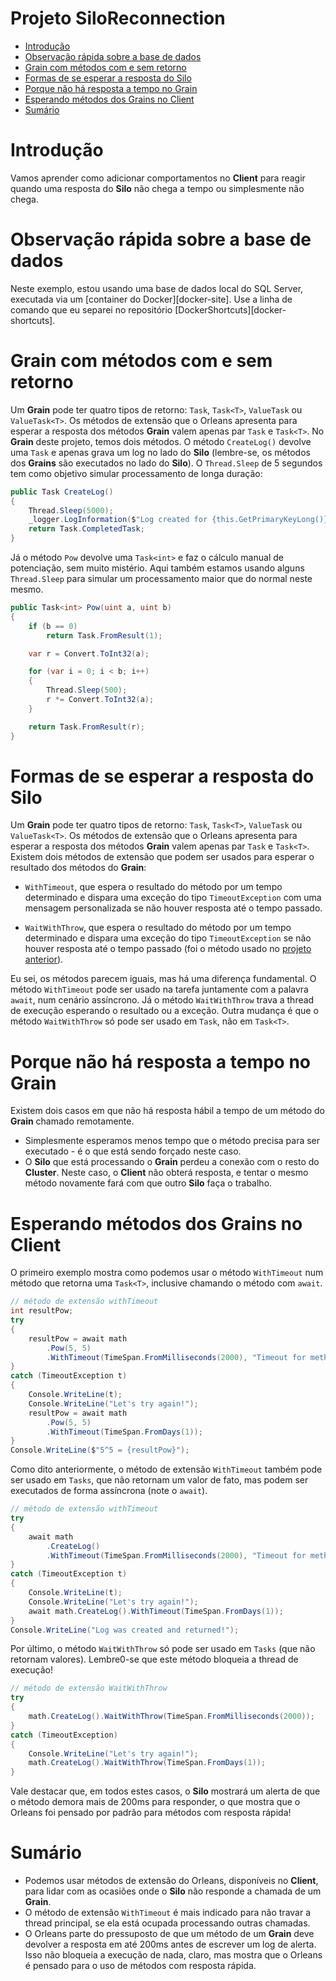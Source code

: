 # Projeto SiloReconnection

- [Introdução](#introdução)
- [Observação rápida sobre a base de dados](#observação-rápida-sobre-a-base-de-dados)
- [Grain com métodos com e sem retorno](#grain-com-métodos-com-e-sem-retorno)
- [Formas de se esperar a resposta do Silo](#formas-de-se-esperar-a-resposta-do-silo)
- [Porque não há resposta a tempo no Grain](#porque-não-há-resposta-a-tempo-no-grain)
- [Esperando métodos dos Grains no Client](#esperando-métodos-dos-grains-no-client)
- [Sumário](#sumário)

# Introdução

Vamos aprender como adicionar comportamentos no **Client** para reagir quando uma resposta do **Silo** não chega a tempo ou simplesmente não chega.

# Observação rápida sobre a base de dados

Neste exemplo, estou usando uma base de dados local do SQL Server, executada via um [container do Docker][docker-site]. Use a linha de comando que eu separei no repositório [DockerShortcuts][docker-shortcuts].

# Grain com métodos com e sem retorno

Um **Grain** pode ter quatro tipos de retorno: `Task`, `Task<T>`, `ValueTask` ou `ValueTask<T>`. Os métodos de extensão que o Orleans apresenta para esperar a resposta dos métodos **Grain** valem apenas par `Task` e `Task<T>`. No **Grain** deste projeto, temos dois métodos. O método `CreateLog()` devolve uma `Task` e apenas grava um log no lado do **Silo** (lembre-se, os métodos dos **Grains** são executados no lado do **Silo**). O `Thread.Sleep` de 5 segundos tem como objetivo simular processamento de longa duração:

```csharp
public Task CreateLog()
{
	Thread.Sleep(5000);
	_logger.LogInformation($"Log created for {this.GetPrimaryKeyLong()}!");
	return Task.CompletedTask;
}
```

Já o método `Pow` devolve uma `Task<int>` e faz o cálculo manual de potenciação, sem muito mistério. Aqui também estamos usando alguns `Thread.Sleep` para simular um processamento maior que do normal neste mesmo.

```csharp
public Task<int> Pow(uint a, uint b)
{
	if (b == 0)
		return Task.FromResult(1);

	var r = Convert.ToInt32(a);

	for (var i = 0; i < b; i++)
	{
		Thread.Sleep(500);
		r *= Convert.ToInt32(a);
	}

	return Task.FromResult(r);
}
```

# Formas de se esperar a resposta do Silo

Um **Grain** pode ter quatro tipos de retorno: `Task`, `Task<T>`, `ValueTask` ou `ValueTask<T>`. Os métodos de extensão que o Orleans apresenta para esperar a resposta dos métodos **Grain** valem apenas par `Task` e `Task<T>`. Existem dois métodos de extensão que podem ser usados para esperar o resultado dos métodos do **Grain**:

- `WithTimeout`, que espera o resultado do método por um tempo determinado e dispara uma exceção do tipo `TimeoutException` com uma mensagem personalizada se não houver resposta até o tempo passado.

- `WaitWithThrow`, que espera o resultado do método por um tempo determinado e dispara uma exceção do tipo `TimeoutException` se não houver resposta até o tempo passado (foi o método usado no [projeto anterior][06-BasicClusterAdoNetMultipleSilos]).

Eu sei, os métodos parecem iguais, mas há uma diferença fundamental. O método `WithTimeout` pode ser usado na tarefa juntamente com a palavra `await`, num cenário assíncrono. Já o método `WaitWithThrow` trava a thread de execução esperando o resultado ou a exceção. Outra mudança é que o método `WaitWithThrow` só pode ser usado em `Task`, não em `Task<T>`.

# Porque não há resposta a tempo no Grain

Existem dois casos em que não há resposta hábil a tempo de um método do **Grain** chamado remotamente.

- Simplesmente esperamos menos tempo que o método precisa para ser executado - é o que está sendo forçado neste caso.
- O **Silo** que está processando o **Grain** perdeu a conexão com o resto do **Cluster**. Neste caso, o **Client** não obterá resposta, e tentar o mesmo método novamente fará com que outro **Silo** faça o trabalho.

# Esperando métodos dos Grains no Client

O primeiro exemplo mostra como podemos usar o método `WithTimeout` num método que retorna uma `Task<T>`, inclusive chamando o método com `await`.

```csharp
// método de extensão withTimeout
int resultPow;
try
{
	resultPow = await math
		.Pow(5, 5)
		.WithTimeout(TimeSpan.FromMilliseconds(2000), "Timeout for method Generate!");
}
catch (TimeoutException t)
{
	Console.WriteLine(t);
	Console.WriteLine("Let's try again!");
	resultPow = await math
		.Pow(5, 5)
		.WithTimeout(TimeSpan.FromDays(1));
}
Console.WriteLine($"5^5 = {resultPow}");
```

Como dito anteriormente, o método de extensão `WithTimeout` também pode ser usado em `Tasks`, que não retornam um valor de fato, mas podem ser executados de forma assíncrona (note o `await`).

```csharp
// método de extensão withTimeout
try
{
	await math
		.CreateLog()
		.WithTimeout(TimeSpan.FromMilliseconds(2000), "Timeout for method CreateLog!");
}
catch (TimeoutException t)
{
	Console.WriteLine(t);
	Console.WriteLine("Let's try again!");
	await math.CreateLog().WithTimeout(TimeSpan.FromDays(1));
}
Console.WriteLine("Log was created and returned!");
```

Por último, o método `WaitWithThrow` só pode ser usado em `Tasks` (que não retornam valores). Lembre0-se que este método bloqueia a thread de execução!

```csharp
// método de extensão WaitWithThrow
try
{
	math.CreateLog().WaitWithThrow(TimeSpan.FromMilliseconds(2000));
}
catch (TimeoutException)
{
	Console.WriteLine("Let's try again!");
	math.CreateLog().WaitWithThrow(TimeSpan.FromDays(1));
}
```

Vale destacar que, em todos estes casos, o **Silo** mostrará um alerta de que o método demora mais de 200ms para responder, o que mostra que o Orleans foi pensado por padrão para métodos com resposta rápida!

# Sumário

- Podemos usar métodos de extensão do Orleans, disponíveis no **Client**, para lidar com as ocasiões onde o **Silo** não responde a chamada de um **Grain**.
- O método de extensão `WithTimeout` é mais indicado para não travar a thread principal, se ela está ocupada processando outras chamadas.
- O Orleans parte do pressuposto de que um método de um **Grain** deve devolver a resposta em até 200ms antes de escrever um log de alerta. Isso não bloqueia a execução de nada, claro, mas mostra que o Orleans é pensado para o uso de métodos com resposta rápida.

[readme-parte2]: https://github.com/prrandrade/OrleansStudy/tree/master/Parte%202%20-%20Computa%C3%A7%C3%A3o%20distribu%C3%ADda%20e%20persist%C3%AAncia%20com%20o%20Orleans
[06-BasicClusterAdoNetMultipleSilos]: https://github.com/prrandrade/OrleansStudy/tree/master/Projetos/06-BasicClusterAdoNetMultipleSilos

